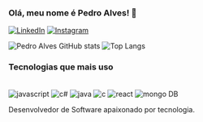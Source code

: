 ### Olá, meu nome é Pedro Alves! 👋
[![LinkedIn](https://img.shields.io/badge/LinkedIn-0077B5?style=for-the-badge&logo=linkedin&logoColor=white)](https://www.linkedin.com/in/pedro-alves-dev/)
[![Instagram](https://img.shields.io/badge/Instagram-E4405F?style=for-the-badge&logo=instagram&logoColor=white)](https://www.instagram.com/dev.pedroalves/)

![Pedro Alves GitHub stats](https://github-readme-stats.vercel.app/api?username=pedroalvespro&show_icons=true&theme=dark)
![Top Langs](https://github-readme-stats.vercel.app/api/top-langs/?username=pedroalvespro&hide_progress=true)


### Tecnologias que mais uso 
<div style="display: inline_block"><br>
  <img align="center" alt="javascript" src="https://img.shields.io/badge/JavaScript-F7DF1E?style=for-the-badge&logo=javascript&logoColor=black" />
  <img align="center" alt="c#" src="https://img.shields.io/badge/C%23-239120?style=for-the-badge&logo=c-sharp&logoColor=white" />
  <img align="center" alt="java" src="https://img.shields.io/badge/Java-ED8B00?style=for-the-badge&logo=openjdk&logoColor=white" />
  <img align="center" alt="c" src="https://img.shields.io/badge/C-00599C?style=for-the-badge&logo=c&logoColor=white" />
  <img align="center" alt="react" src="https://img.shields.io/badge/React-20232A?style=for-the-badge&logo=react&logoColor=61DAFB" />
  <img align="center" alt="mongo DB" src="https://img.shields.io/badge/MongoDB-4EA94B?style=for-the-badge&logo=mongodb&logoColor=white"/>
</div>

Desenvolvedor de Software apaixonado por tecnologia.
